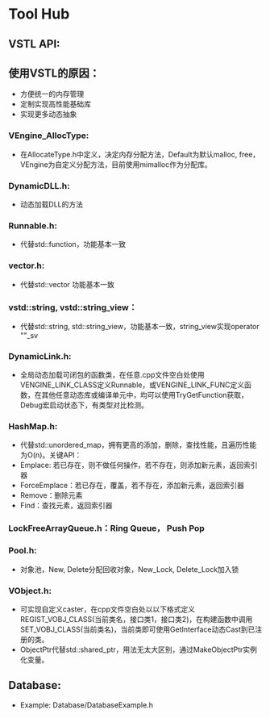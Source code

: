 # Tool Hub

## VSTL API:
## 使用VSTL的原因：
* 方便统一的内存管理
* 定制实现高性能基础库
* 实现更多动态抽象
### VEngine_AllocType: 
* 在AllocateType.h中定义，决定内存分配方法，Default为默认malloc, free，VEngine为自定义分配方法，目前使用mimalloc作为分配库。
### DynamicDLL.h:
* 动态加载DLL的方法
### Runnable.h: 
* 代替std::function，功能基本一致
### vector.h:
* 代替std::vector 功能基本一致
### vstd::string, vstd::string_view：
* 代替std::string, std::string_view，功能基本一致，string_view实现operator ""_sv
### DynamicLink.h:
* 全局动态加载可闭包的函数类，在任意.cpp文件空白处使用VENGINE_LINK_CLASS定义Runnable，或VENGINE_LINK_FUNC定义函数，在其他任意动态库或编译单元中，均可以使用TryGetFunction获取，Debug宏启动状态下，有类型对比检测。
### HashMap.h:
* 代替std::unordered_map，拥有更高的添加，删除，查找性能，且遍历性能为O(n)。关键API：
* Emplace: 若已存在，则不做任何操作，若不存在，则添加新元素，返回索引器
* ForceEmplace：若已存在，覆盖，若不存在，添加新元素，返回索引器
* Remove：删除元素
* Find：查找元素，返回索引器
### LockFreeArrayQueue.h：Ring Queue， Push Pop
### Pool.h: 
* 对象池，New, Delete分配回收对象，New_Lock, Delete_Lock加入锁
### VObject.h: 
* 可实现自定义caster，在cpp文件空白处以以下格式定义REGIST_VOBJ_CLASS(当前类名，接口类1，接口类2)，在构建函数中调用SET_VOBJ_CLASS(当前类名)，当前类即可使用GetInterface动态Cast到已注册的类。
* ObjectPtr代替std::shared_ptr，用法无太大区别，通过MakeObjectPtr实例化变量。

## Database:
* Example: Database/DatabaseExample.h